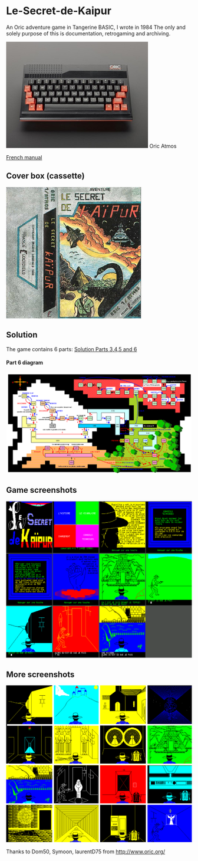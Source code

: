 # Le-Secret-de-Kaipur
An Oric adventure game in Tangerine BASIC, I wrote in 1984
The only and solely purpose of this is documentation, retrogaming and archiving.


![](atmos.jpg)
Oric Atmos

[French manual](kaipur_manuel.pdf "French manual PDF")
## Cover box (cassette)
![](kaipur_jaquette.png)
## Solution
The game contains 6 parts:
[Solution Parts 3,4,5 and 6](kaipur_manuel.pdf "Solution 3456 PDF")
#### Part 6 diagram
![](kaipur_solution_sk6.png)
## Game screenshots
![](kaipur_ecrans0.png)
## More screenshots
![](kaipur_ecrans.png)

Thanks to Dom50, Symoon, laurentD75 from http://www.oric.org/
